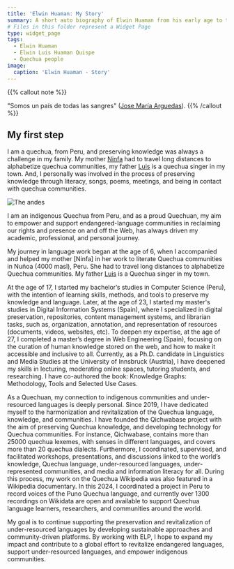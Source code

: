 ```yaml
---
title: 'Elwin Huaman: My Story'
summary: A short auto biography of Elwin Huaman from his early age to this date.
# Files in this folder represent a Widget Page
type: widget_page
tags:
  - Elwin Huaman
  - Elwin Luis Huaman Quispe
  - Quechua people
image:
  caption: 'Elwin Huaman - Story'
---
```

{{% callout note %}}
<!-- See [All publications](./publication/).  -->
"Somos un país de todas las sangres"
(<a href='https://en.wikipedia.org/wiki/Jos%C3%A9_Mar%C3%ADa_Arguedas'>Jose María Arguedas</a>).
{{% /callout %}}

## My first step

I am a quechua, from Peru, and preserving knowledge was always a challenge in my family. My mother [Ninfa]() had to travel long distances to alphabetize quechua communities, my father [Luis]() is a quechua singer in my town. And, I personally was involved in the process of preserving knowledge through literacy, songs, poems, meetings, and being in contact with quechua communities.

![The andes](media/images/Andes.png "The andes")

I am an indigenous Quechua from Peru, and as a proud Quechuan, my aim to empower and support endangered-language communities in reclaiming our rights and presence on and off the Web, has always driven my academic, professional, and personal journey. 

My journey in language work began at the age of 6, when I accompanied and helped my mother [Ninfa] in her work to literate Quechua communities in Nuñoa (4000 masl), Peru. She had to travel long distances to alphabetize Quechua communities. My father [Luis]() is a Quechua singer in my town. 

At the age of 17, I started my bachelor’s studies in Computer Science (Peru), with the intention of learning skills, methods, and tools to preserve my knowledge and language. Later, at the age of 23, I started my master's studies in Digital Information Systems (Spain), where I specialized in digital preservation, repositories, content management systems, and librarian tasks, such as, organization, annotation, and representation of resources (documents, videos, websites, etc). To deepen my expertise, at the age of 27, I completed a master’s degree in Web Engineering (Spain), focusing on the curation of human knowledge stored on the web, and how to make it accessible and inclusive to all. Currently, as a Ph.D. candidate in Linguistics and Media Studies at the University of Innsbruck (Austria), I have deepened my skills in lecturing, moderating online spaces, tutoring students, and researching. I have co-authored the book: Knowledge Graphs: Methodology, Tools and Selected Use Cases.

As a Quechuan, my connection to indigenous communities and under-resourced languages is deeply personal. Since 2019, I have dedicated myself to the harmonization and revitalization of the Quechua language, knowledge, and communities. I have founded the Qichwabase project with the aim of preserving Quechua knowledge, and developing technology for Quechua communities. For instance, Qichwabase, contains more than 25000 quechua lexemes, with senses in different languages, and covers more than 20 quechua dialects. Furthermore, I coordinated, supervised, and facilitated workshops, presentations, and discussions linked to the world’s knowledge, Quechua language, under-resourced languages, under-represented communities, and media and information literacy for all. During this process, my work on the Quechua Wikipedia was also featured in a Wikipedia documentary. In this 2024, I coordinated a project in Peru to record voices of the Puno Quechua language, and currently over 1300 recordings on Wikidata are open and available to support Quechua language learners, researchers, and communities around the world. 

My goal is to continue supporting the preservation and revitalization of under-resourced languages by developing sustainable approaches and community-driven platforms. By working with ELP, I hope to expand my impact and contribute to a global effort to revitalize endangered languages, support under-resourced languages, and empower indigenous communities.

